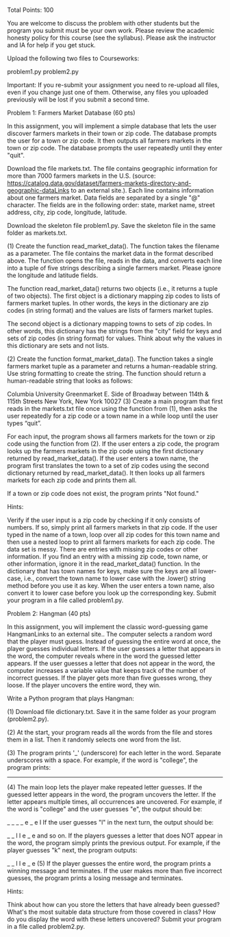 Total Points: 100

You are welcome to discuss the problem with other students but the program you submit must be your own work. Please review the academic honesty policy for this course (see the syllabus). Please ask the instructor and IA for help if you get stuck. 

Upload the following two files to Courseworks:

problem1.py
problem2.py

Important: If you re-submit your assignment you need to re-upload all files, even if you change just one of them. Otherwise, any files you uploaded previously will be lost if you submit a second time.

Problem 1: Farmers Market Database (60 pts)

In this assignment, you will implement a simple database that lets the user discover farmers markets in their town or zip code. The database prompts the user for a town or zip code. It then outputs all farmers markets in the town or zip code. The database prompts the user repeatedly until they enter "quit".

Download the file markets.txt. The file contains geographic information for more than 7000 farmers markets in the U.S. (source: https://catalog.data.gov/dataset/farmers-markets-directory-and-geographic-dataLinks to an external site.). Each line contains information about one farmers market. Data fields are separated by a single "@" character. The fields are in the following order: state, market name, street address, city, zip code, longitude, latitude.

Download the skeleton file problem1.py. Save the skeleton file in the same folder as markets.txt.

(1) Create the function read_market_data(). The function takes the filename as a parameter. The file contains the market data in the format described above. The function opens the file, reads in the data, and converts each line into a tuple of five strings describing a single farmers market. Please ignore the longitude and latitude fields.

The function read_market_data() returns two objects (i.e., it returns a tuple of two objects). The first object is a dictionary mapping zip codes to lists of farmers market tuples. In other words, the keys in the dictionary are zip codes (in string format) and the values are lists of farmers market tuples.

The second object is a dictionary mapping towns to sets of zip codes. In other words, this dictionary has the strings from the "city" field for keys and sets of zip codes (in string format) for values. Think about why the values in this dictionary are sets and not lists.

(2) Create the function format_market_data(). The function takes a single farmers market tuple as a parameter and returns a human-readable string. Use string formatting to create the string. The function should return a human-readable string that looks as follows:

Columbia University Greenmarket
E. Side of Broadway between 114th & 115th Streets
New York, New York 10027
(3) Create a main program that first reads in the markets.txt file once using the function from (1), then asks the user repeatedly for a zip code or a town name in a while loop until the user types “quit”.

For each input, the program shows all farmers markets for the town or zip code using the function from (2). If the user enters a zip code, the program looks up the farmers markets in the zip code using the first dictionary returned by read_market_data(). If the user enters a town name, the program first translates the town to a set of zip codes using the second dictionary returned by read_market_data(). It then looks up all farmers markets for each zip code and prints them all.

If a town or zip code does not exist, the program prints "Not found."

Hints:  

Verify if the user input is a zip code by checking if it only consists of numbers. If so, simply print all farmers markets in that zip code. If the user typed in the name of a town, loop over all zip codes for this town name and then use a nested loop to print all farmers markets for each zip code.
The data set is messy. There are entries with missing zip codes or other information. If you find an entry with a missing zip code, town name, or other information, ignore it in the read_market_data() function.
In the dictionary that has town names for keys, make sure the keys are all lower-case, i.e., convert the town name to lower case with the .lower() string method before you use it as key. When the user enters a town name, also convert it to lower case before you look up the corresponding key. 
Submit your program in a file called problem1.py.

Problem 2: Hangman (40 pts)

In this assignment, you will implement the classic word-guessing game HangmanLinks to an external site.. The computer selects a random word that the player must guess. Instead of guessing the entire word at once, the player guesses individual letters. If the user guesses a letter that appears in the word, the computer reveals where in the word the guessed letter appears. If the user guesses a letter that does not appear in the word, the computer increases a variable value that keeps track of the number of incorrect guesses. If the player gets more than five guesses wrong, they loose. If the player uncovers the entire word, they win.

Write a Python program that plays Hangman:

(1) Download file dictionary.txt. Save it in the same folder as your program (problem2.py).

(2) At the start, your program reads all the words from the file and stores them in a list. Then it randomly selects one word from the list.

(3) The program prints '_' (underscore) for each letter in the word. Separate underscores with a space. For example, if the word is "college", the program prints:

_ _ _ _ _ _ _
(4) The main loop lets the player make repeated letter guesses. If the guessed letter appears in the word, the program uncovers the letter. If the letter appears multiple times, all occurrences are uncovered. For example, if the word is "college" and the user guesses "e", the output should be:

_ _ _ _ e _ e
I If the user guesses "l" in the next turn, the output should be:

_ _ l l e _ e
and so on. If the players guesses a letter that does NOT appear in the word, the program simply prints the previous output. For example, if the player guesses "k" next, the program outputs:

_ _ l l e _ e
(5) If the player guesses the entire word, the program prints a winning message and terminates. If the user makes more than five incorrect guesses, the program prints a losing message and terminates.

Hints:

Think about how can you store the letters that have already been guessed? What's the most suitable data structure from those covered in class?
How do you display the word with these letters uncovered?
Submit your program in a file called problem2.py. 

